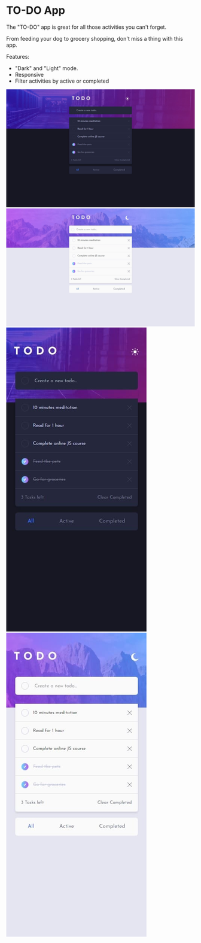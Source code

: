 # TO-DO App

The "TO-DO" app is great for all those activities you can't forget.

From feeding your dog to grocery shopping, don't miss a thing with this app.

Features:

- "Dark" and "Light" mode.
- Responsive
- Filter activities by active or completed

![Screenshot](./src/images/todo-dark-desktop.jpeg)
![Screenshot](./src/images/todo-light-desktop.jpeg)
![Screenshot](./src/images/todo-dark-mobile.jpeg)
![Screenshot](./src/images/todo-light-mobile.jpeg)
